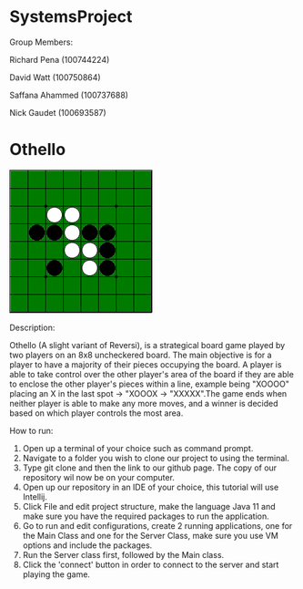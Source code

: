 # SystemsProject

Group Members: 
<p>Richard Pena (100744224)</p>
<p>David Watt (100750864)</p>
<p>Saffana Ahammed  (100737688)</p>
<p>Nick Gaudet (100693587)</p>

# Othello
<img src=".\othello.gif">
<p>Description:</p> 
<p>Othello (A slight variant of Reversi), is a strategical board game played by two players on an 8x8 uncheckered board. The main objective is for a player to have a majority of their pieces occupying the board. A player is able to take control over the other player's area of the board if they are able to enclose the other player's pieces within a line, example being "XOOOO" placing an X in the last spot -> "XOOOX -> "XXXXX".The game ends when neither player is able to make any more moves, and a winner is decided based on which player controls the most area.</p>

How to run:
1. Open up a terminal of your choice such as command prompt.
2. Navigate to a folder you wish to clone our project to using the terminal.
3. Type git clone and then the link to our github page. The copy of our repository wil now be on your computer.
4. Open up our repository in an IDE of your choice, this tutorial will use Intellij.
5. Click File and edit project structure, make the language Java 11 and make sure you have the required packages to run the application.
6. Go to run and edit configurations, create 2 running applications, one for the Main Class and one for the Server Class, make sure you use VM options and include the packages.
7. Run the Server class first, followed by the Main class.
8. Click the 'connect' button in order to connect to the server and start playing the game.
